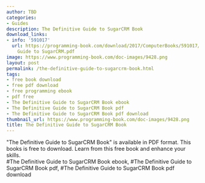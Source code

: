 ```yaml
---
author: TBD
categories:
- Guides
description: The Definitive Guide to SugarCRM Book
download_links:
- info: '591017'
  url: https://programming-book.com/download/2017/ComputerBooks/591017/The Definitive
    Guide to SugarCRM.pdf
image: https://www.programming-book.com/doc-images/9428.png
layout: post
permalink: /the-definitive-guide-to-sugarcrm-book.html
tags:
- free book download
- free pdf download
- free programming ebook
- pdf free
- The Definitive Guide to SugarCRM Book ebook
- The Definitive Guide to SugarCRM Book pdf
- The Definitive Guide to SugarCRM Book pdf download
thumbnail_url: https://www.programming-book.com/doc-images/9428.png
title: The Definitive Guide to SugarCRM Book
---
```


 
<div class="item-desc text-justify">
  "The Definitive Guide to SugarCRM Book" is available in PDF format. This books is free to download. Learn from this free book and enhance your skills.
  <br>
  #The Definitive Guide to SugarCRM Book ebook, #The Definitive Guide to SugarCRM Book pdf, #The Definitive Guide to SugarCRM Book pdf download
</div>